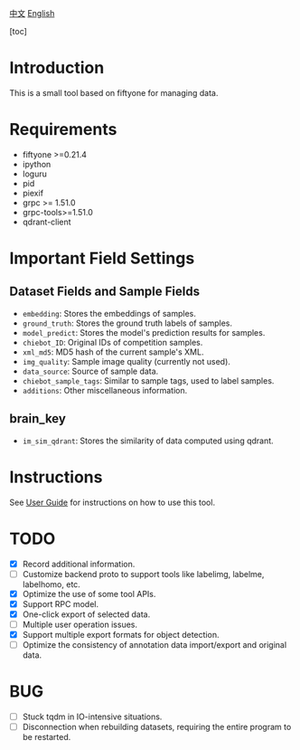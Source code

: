 [中文](./readme.md)   [English](./readme_EN.md)

[toc]

# Introduction

This is a small tool based on fiftyone for managing data.

# Requirements

- fiftyone >=0.21.4
- ipython
- loguru
- pid
- piexif
- grpc >= 1.51.0
- grpc-tools>=1.51.0
- qdrant-client

# Important Field Settings

## Dataset Fields and Sample Fields

- `embedding`: Stores the embeddings of samples.
- `ground_truth`: Stores the ground truth labels of samples.
- `model_predict`: Stores the model's prediction results for samples.
- `chiebot_ID`: Original IDs of competition samples.
- `xml_md5`: MD5 hash of the current sample's XML.
- `img_quality`: Sample image quality (currently not used).
- `data_source`: Source of sample data.
- `chiebot_sample_tags`: Similar to sample tags, used to label samples.
- `additions`: Other miscellaneous information.

## brain_key

- `im_sim_qdrant`: Stores the similarity of data computed using qdrant.

# Instructions

See [User Guide](./doc/user_guide.md) for instructions on how to use this tool.

# TODO

- [X] Record additional information.
- [ ] Customize backend proto to support tools like labelimg, labelme, labelhomo, etc.
- [X] Optimize the use of some tool APIs.
- [X] Support RPC model.
- [X] One-click export of selected data.
- [ ] Multiple user operation issues.
- [X] Support multiple export formats for object detection.
- [ ] Optimize the consistency of annotation data import/export and original data.

# BUG

- [ ] Stuck tqdm in IO-intensive situations.
- [ ] Disconnection when rebuilding datasets, requiring the entire program to be restarted.
